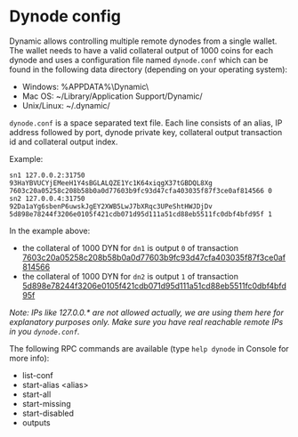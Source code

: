 Dynode config
=======================

Dynamic allows controlling multiple remote dynodes from a single wallet. The wallet needs to have a valid collateral output of 1000 coins for each dynode and uses a configuration file named `dynode.conf` which can be found in the following data directory (depending on your operating system):
 * Windows: %APPDATA%\Dynamic\
 * Mac OS: ~/Library/Application Support/Dynamic/
 * Unix/Linux: ~/.dynamic/

`dynode.conf` is a space separated text file. Each line consists of an alias, IP address followed by port, dynode private key, collateral output transaction id and collateral output index.

Example:
```
sn1 127.0.0.2:31750 93HaYBVUCYjEMeeH1Y4sBGLALQZE1Yc1K64xiqgX37tGBDQL8Xg 7603c20a05258c208b58b0a0d77603b9fc93d47cfa403035f87f3ce0af814566 0
sn2 127.0.0.4:31750 92Da1aYg6sbenP6uwskJgEY2XWB5LwJ7bXRqc3UPeShtHWJDjDv 5d898e78244f3206e0105f421cdb071d95d111a51cd88eb5511fc0dbf4bfd95f 1
```

In the example above:
* the collateral of 1000 DYN for `dn1` is output `0` of transaction [7603c20a05258c208b58b0a0d77603b9fc93d47cfa403035f87f3ce0af814566](https://test.explorer.dynamic.org/tx/7603c20a05258c208b58b0a0d77603b9fc93d47cfa403035f87f3ce0af814566)
* the collateral of 1000 DYN for `dn2` is output `1` of transaction [5d898e78244f3206e0105f421cdb071d95d111a51cd88eb5511fc0dbf4bfd95f](https://test.explorer.dynamic.org/tx/5d898e78244f3206e0105f421cdb071d95d111a51cd88eb5511fc0dbf4bfd95f)

_Note: IPs like 127.0.0.* are not allowed actually, we are using them here for explanatory purposes only. Make sure you have real reachable remote IPs in you `dynode.conf`._

The following RPC commands are available (type `help dynode` in Console for more info):
* list-conf
* start-alias \<alias\>
* start-all
* start-missing
* start-disabled
* outputs
